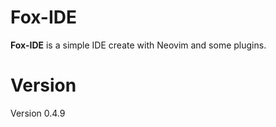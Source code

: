 # Fox-IDE

__Fox-IDE__ is a simple IDE create with Neovim and some plugins.

# Version

Version 0.4.9

